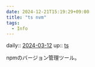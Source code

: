 ```yaml
---
date: 2024-12-21T15:19:29+09:00
title: "ts nvm"
tags:
  - Info
---
```


daily:: [2024-03-12](/Daily_Note/2024-03-12.md)
up:: [ts](../Bar/Program/JavaScript%20and%20TypeScript.md)

npmのバージョン管理ツール。

